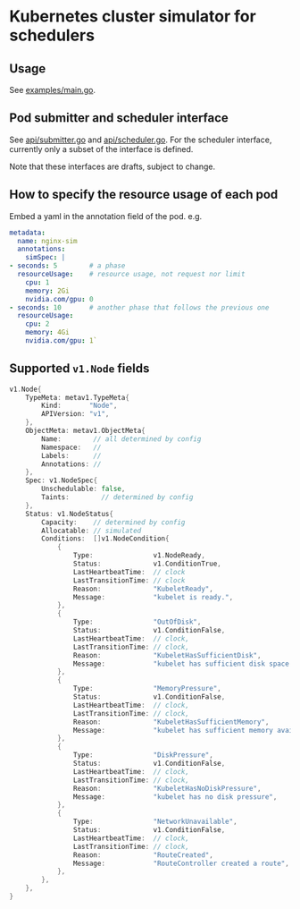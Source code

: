 # Kubernetes cluster simulator for schedulers

## Usage

See [examples/main.go](examples/main.go).

## Pod submitter and scheduler interface

See [api/submitter.go](api/submitter.go) and [api/scheduler.go](api/scheduler.go).
For the scheduler interface, currently only a subset of the interface is defined.

Note that these interfaces are drafts, subject to change.

## How to specify the resource usage of each pod

Embed a yaml in the annotation field of the pod. e.g.

```yaml
metadata:
  name: nginx-sim
  annotations:
    simSpec: |
- seconds: 5        # a phase
  resourceUsage:    # resource usage, not request nor limit
    cpu: 1
    memory: 2Gi
    nvidia.com/gpu: 0
- seconds: 10       # another phase that follows the previous one
  resourceUsage:    
    cpu: 2
    memory: 4Gi
    nvidia.com/gpu: 1`
```

## Supported `v1.Node` fields

```go
v1.Node{
    TypeMeta: metav1.TypeMeta{
        Kind:       "Node",
        APIVersion: "v1",
    },
    ObjectMeta: metav1.ObjectMeta{
        Name:        // all determined by config
        Namespace:   //
        Labels:      //
        Annotations: //
    },
    Spec: v1.NodeSpec{
        Unschedulable: false,
        Taints:        // determined by config
    },
    Status: v1.NodeStatus{
        Capacity:    // determined by config
        Allocatable: // simulated
        Conditions:  []v1.NodeCondition{
            {
                Type:               v1.NodeReady,
                Status:             v1.ConditionTrue,
                LastHeartbeatTime:  // clock
                LastTransitionTime: // clock
                Reason:             "KubeletReady",
                Message:            "kubelet is ready.",
            },
            {
                Type:               "OutOfDisk",
                Status:             v1.ConditionFalse,
                LastHeartbeatTime:  // clock,
                LastTransitionTime: // clock,
                Reason:             "KubeletHasSufficientDisk",
                Message:            "kubelet has sufficient disk space available",
            },
            {
                Type:               "MemoryPressure",
                Status:             v1.ConditionFalse,
                LastHeartbeatTime:  // clock,
                LastTransitionTime: // clock,
                Reason:             "KubeletHasSufficientMemory",
                Message:            "kubelet has sufficient memory available",
            },
            {
                Type:               "DiskPressure",
                Status:             v1.ConditionFalse,
                LastHeartbeatTime:  // clock,
                LastTransitionTime: // clock,
                Reason:             "KubeletHasNoDiskPressure",
                Message:            "kubelet has no disk pressure",
            },
            {
                Type:               "NetworkUnavailable",
                Status:             v1.ConditionFalse,
                LastHeartbeatTime:  // clock,
                LastTransitionTime: // clock,
                Reason:             "RouteCreated",
                Message:            "RouteController created a route",
            },
        },
    },
}
```

